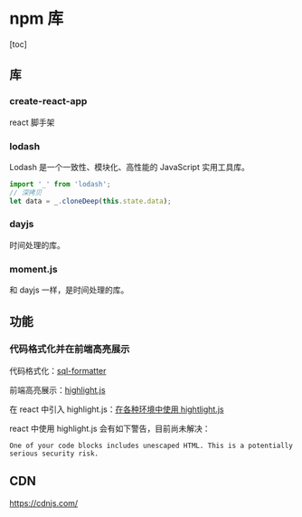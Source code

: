 # npm 库

[toc]





## 库

### create-react-app



react 脚手架



### lodash

Lodash 是一个一致性、模块化、高性能的 JavaScript 实用工具库。



```javascript
import '_' from 'lodash';
// 深拷贝
let data = _.cloneDeep(this.state.data);
```



### dayjs

时间处理的库。



### moment.js

和 dayjs 一样，是时间处理的库。



## 功能



### 代码格式化并在前端高亮展示

代码格式化：[sql-formatter](https://github.com/sql-formatter-org/sql-formatter)

前端高亮展示：[highlight.js](https://highlightjs.org/)

在 react 中引入 highlight.js：[在各种环境中使用 hightlight.js](https://juejin.cn/post/6969131238493782046)

react 中使用 highlight.js 会有如下警告，目前尚未解决：

```
One of your code blocks includes unescaped HTML. This is a potentially serious security risk.
```



## CDN

https://cdnjs.com/
